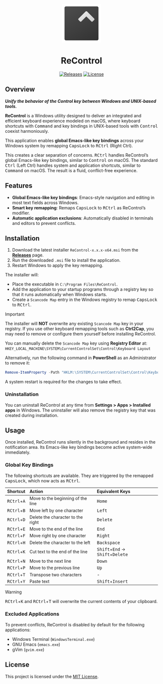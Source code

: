 <div align="center">
  <img alt="icon" src="ReControl/ReControl.png">
  <h1>ReControl</h1>
  <a href="https://github.com/takuyatsuchida/ReControl/releases"><img alt="Releases" src="https://img.shields.io/github/v/release/takuyatsuchida/ReControl?style=for-the-badge"></a>
  <a href="LICENSE"><img alt="License" src="https://img.shields.io/github/license/takuyatsuchida/ReControl?style=for-the-badge"></a>
</div>

## Overview

***Unify the behavior of the Control key between Windows and UNIX-based tools.***

**ReControl** is a Windows utility designed to deliver an integrated and efficient keyboard experience modeled on macOS, where keyboard shortcuts with <kbd>Command</kbd> and key bindings in UNIX-based tools with <kbd>Control</kbd> coexist harmoniously.

This application enables **global Emacs-like key bindings** across your Windows system by remapping <kbd>CapsLock</kbd> to <kbd>RCtrl</kbd> (Right Ctrl).

This creates a clear separation of concerns. <kbd>RCtrl</kbd> handles ReControl’s global Emacs-like key bindings, similar to <kbd>Control</kbd> on macOS. The standard <kbd>Ctrl</kbd> (Left Ctrl) handles system and application shortcuts, similar to <kbd>Command</kbd> on macOS. The result is a fluid, conflict-free experience.

## Features

- **Global Emacs-like key bindings**: Emacs-style navigation and editing in most text fields across Windows.
- **Smart key remapping**: Remaps <kbd>CapsLock</kbd> to <kbd>RCtrl</kbd> as ReControl’s modifier.
- **Automatic application exclusions**: Automatically disabled in terminals and editors to prevent conflicts.

## Installation

1.  Download the latest installer `ReControl-x.x.x-x64.msi` from the [**Releases**](https://github.com/takuyatsuchida/ReControl/releases) page.
2.  Run the downloaded `.msi` file to install the application.
3.  Restart Windows to apply the key remapping.

The installer will:
* Place the executable in `C:\Program Files\ReControl`.
* Add the application to your startup programs through a registry key so that it runs automatically when Windows starts.
* Create a `Scancode Map` entry in the Windows registry to remap <kbd>CapsLock</kbd> to <kbd>RCtrl</kbd>.

> [!IMPORTANT]
>
> The installer will **NOT** overwrite any existing `Scancode Map` key in your registry. If you use other keyboard remapping tools such as **Ctrl2Cap**, you may need to remove or configure them yourself before installing ReControl.
>
> You can manually delete the `Scancode Map` key using **Registry Editor** at: `HKEY_LOCAL_MACHINE\SYSTEM\CurrentControlSet\Control\Keyboard Layout`
>
> Alternatively, run the following command in **PowerShell** as an Administrator to remove it:
>
> ```powershell
> Remove-ItemProperty -Path "HKLM:\SYSTEM\CurrentControlSet\Control\Keyboard Layout" -Name "Scancode Map"
> ```
>
> A system restart is required for the changes to take effect.
>

### Uninstallation

You can uninstall ReControl at any time from **Settings > Apps > Installed apps** in Windows. The uninstaller will also remove the registry key that was created during installation.

## Usage

Once installed, ReControl runs silently in the background and resides in the notification area. Its Emacs-like key bindings become active system-wide immediately.

### Global Key Bindings

The following shortcuts are available. They are triggered by the remapped <kbd>CapsLock</kbd>, which now acts as <kbd>RCtrl</kbd>.

| Shortcut                      | Action                            | Equivalent Keys                                                       |
| :---------------------------- | :-------------------------------- | :-------------------------------------------------------------------- |
| <kbd>RCtrl</kbd>+<kbd>A</kbd> | Move to the beginning of the line | <kbd>Home</kbd>                                                       |
| <kbd>RCtrl</kbd>+<kbd>B</kbd> | Move left by one character        | <kbd>Left</kbd>                                                       |
| <kbd>RCtrl</kbd>+<kbd>D</kbd> | Delete the character to the right | <kbd>Delete</kbd>                                                     |
| <kbd>RCtrl</kbd>+<kbd>E</kbd> | Move to the end of the line       | <kbd>End</kbd>                                                        |
| <kbd>RCtrl</kbd>+<kbd>F</kbd> | Move right by one character       | <kbd>Right</kbd>                                                      |
| <kbd>RCtrl</kbd>+<kbd>H</kbd> | Delete the character to the left  | <kbd>Backspace</kbd>                                                  |
| <kbd>RCtrl</kbd>+<kbd>K</kbd> | Cut text to the end of the line   | <kbd>Shift</kbd>+<kbd>End</kbd> -> <kbd>Shift</kbd>+<kbd>Delete</kbd> |
| <kbd>RCtrl</kbd>+<kbd>N</kbd> | Move to the next line             | <kbd>Down</kbd>                                                       |
| <kbd>RCtrl</kbd>+<kbd>P</kbd> | Move to the previous line         | <kbd>Up</kbd>                                                         |
| <kbd>RCtrl</kbd>+<kbd>T</kbd> | Transpose two characters          | -                                                                     |
| <kbd>RCtrl</kbd>+<kbd>Y</kbd> | Paste text                        | <kbd>Shift</kbd>+<kbd>Insert</kbd>                                    |

> [!WARNING]
>
> <kbd>RCtrl</kbd>+<kbd>K</kbd> and <kbd>RCtrl</kbd>+<kbd>T</kbd> will overwrite the current contents of your clipboard.
>

### Excluded Applications

To prevent conflicts, ReControl is disabled by default for the following applications:

* Windows Terminal (`WindowsTerminal.exe`)
* GNU Emacs (`emacs.exe`)
* gVim (`gvim.exe`)

## License

This project is licensed under the [MIT License](LICENSE).
